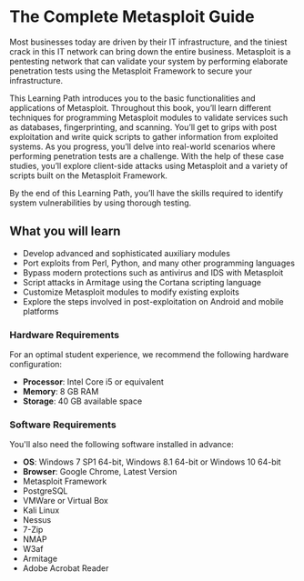 # The Complete Metasploit Guide
Most businesses today are driven by their IT infrastructure, and the tiniest crack in this IT network can bring down the entire business. Metasploit is a pentesting network that can validate your system by performing elaborate penetration tests using the Metasploit
Framework to secure your infrastructure.

This Learning Path introduces you to the basic functionalities and applications of Metasploit. Throughout this book, you’ll learn different techniques for programming Metasploit modules to validate services such as databases, fingerprinting, and scanning.
You’ll get to grips with post exploitation and write quick scripts to gather information from exploited systems. As you progress, you’ll delve into real-world scenarios where performing penetration tests are a challenge. With the help of these case studies, you’ll
explore client-side attacks using Metasploit and a variety of scripts built on the Metasploit Framework.

By the end of this Learning Path, you’ll have the skills required to identify system vulnerabilities by using thorough testing.

## What you will learn
* Develop advanced and sophisticated auxiliary modules
* Port exploits from Perl, Python, and many other programming languages
* Bypass modern protections such as antivirus and IDS with Metasploit
* Script attacks in Armitage using the Cortana scripting language
* Customize Metasploit modules to modify existing exploits
* Explore the steps involved in post-exploitation on Android and mobile platforms

### Hardware Requirements
For an optimal student experience, we recommend the following hardware configuration:
* **Processor**: Intel Core i5 or equivalent
* **Memory**: 8 GB RAM
* **Storage**: 40 GB available space

### Software Requirements
You'll also need the following software installed in advance:
* **OS**: Windows 7 SP1 64-bit, Windows 8.1 64-bit or Windows 10 64-bit
* **Browser**: Google Chrome, Latest Version
* Metasploit Framework
* PostgreSQL
* VMWare or Virtual Box
* Kali Linux
* Nessus
* 7-Zip
* NMAP
* W3af
* Armitage
* Adobe Acrobat Reader



